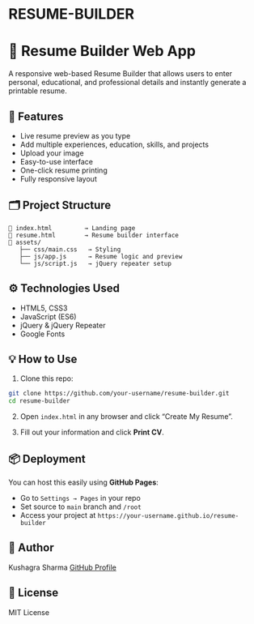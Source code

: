 # RESUME-BUILDER
# 🧾 Resume Builder Web App

A responsive web-based Resume Builder that allows users to enter personal, educational, and professional details and instantly generate a printable resume.

## 🚀 Features

- Live resume preview as you type
- Add multiple experiences, education, skills, and projects
- Upload your image
- Easy-to-use interface
- One-click resume printing
- Fully responsive layout

## 🗂️ Project Structure

```
📁 index.html         → Landing page
📁 resume.html        → Resume builder interface
📁 assets/
   ├── css/main.css   → Styling
   ├── js/app.js      → Resume logic and preview
   └── js/script.js   → jQuery repeater setup
```

## ⚙️ Technologies Used

- HTML5, CSS3
- JavaScript (ES6)
- jQuery & jQuery Repeater
- Google Fonts

## 💡 How to Use

1. Clone this repo:
```bash
git clone https://github.com/your-username/resume-builder.git
cd resume-builder
```

2. Open `index.html` in any browser and click “Create My Resume”.

3. Fill out your information and click **Print CV**.

## 📦 Deployment

You can host this easily using **GitHub Pages**:
- Go to `Settings → Pages` in your repo
- Set source to `main` branch and `/root`
- Access your project at `https://your-username.github.io/resume-builder`

## 🙋 Author

Kushagra Sharma
[GitHub Profile](https://github.com/kusshhhh1)

## 📄 License

MIT License
